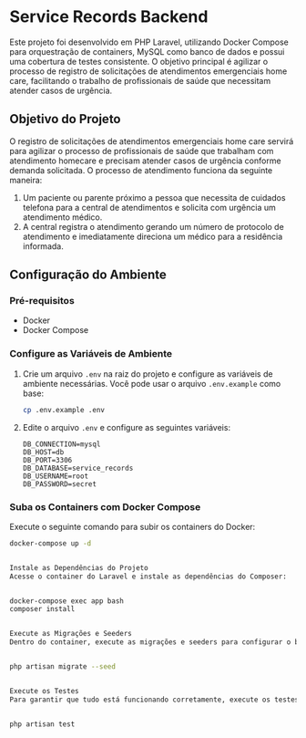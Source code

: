 # Service Records Backend

Este projeto foi desenvolvido em PHP Laravel, utilizando Docker Compose para orquestração de containers, MySQL como banco de dados e possui uma cobertura de testes consistente. O objetivo principal é agilizar o processo de registro de solicitações de atendimentos emergenciais home care, facilitando o trabalho de profissionais de saúde que necessitam atender casos de urgência.

## Objetivo do Projeto

O registro de solicitações de atendimentos emergenciais home care servirá para agilizar o processo de profissionais de saúde que trabalham com atendimento homecare e precisam atender casos de urgência conforme demanda solicitada. O processo de atendimento funciona da seguinte maneira:

1. Um paciente ou parente próximo a pessoa que necessita de cuidados telefona para a central de atendimentos e solicita com urgência um atendimento médico.
2. A central registra o atendimento gerando um número de protocolo de atendimento e imediatamente direciona um médico para a residência informada.

## Configuração do Ambiente

### Pré-requisitos

- Docker
- Docker Compose

### Configure as Variáveis de Ambiente

1. Crie um arquivo `.env` na raiz do projeto e configure as variáveis de ambiente necessárias. Você pode usar o arquivo `.env.example` como base:

    ```bash
    cp .env.example .env
    ```

2. Edite o arquivo `.env` e configure as seguintes variáveis:

    ```env
    DB_CONNECTION=mysql
    DB_HOST=db
    DB_PORT=3306
    DB_DATABASE=service_records
    DB_USERNAME=root
    DB_PASSWORD=secret
    ```

### Suba os Containers com Docker Compose

Execute o seguinte comando para subir os containers do Docker:

```bash
docker-compose up -d


Instale as Dependências do Projeto
Acesse o container do Laravel e instale as dependências do Composer:


docker-compose exec app bash
composer install


Execute as Migrações e Seeders
Dentro do container, execute as migrações e seeders para configurar o banco de dados:


php artisan migrate --seed


Execute os Testes
Para garantir que tudo está funcionando corretamente, execute os testes:


php artisan test

